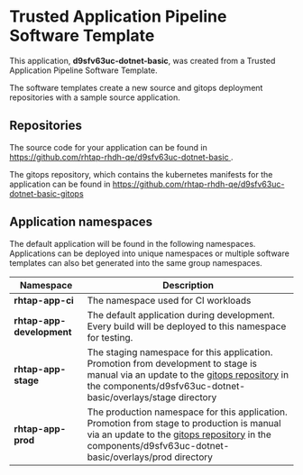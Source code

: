 # Trusted Application Pipeline Software Template

This application, **d9sfv63uc-dotnet-basic**, was created from a Trusted Application Pipeline Software Template.

The software templates create a new source and gitops deployment repositories with a sample source application. 

## Repositories

The source code for your application can be found in [https://github.com/rhtap-rhdh-qe/d9sfv63uc-dotnet-basic ](https://github.com/rhtap-rhdh-qe/d9sfv63uc-dotnet-basic ).
 
The gitops repository, which contains the kubernetes manifests for the application can be found in 
[https://github.com/rhtap-rhdh-qe/d9sfv63uc-dotnet-basic-gitops ](https://github.com/rhtap-rhdh-qe/d9sfv63uc-dotnet-basic-gitops ) 

## Application namespaces 

The default application will be found in the following namespaces. Applications can be deployed into unique namespaces or multiple software templates can also bet generated into the same group namespaces.  

|  Namespace   |  Description   |  
| -------- | -------- |
| **rhtap-app-ci** | The namespace used for CI workloads |
| **rhtap-app-development** | The default application during development. Every build will be deployed to this namespace for testing. |
| **rhtap-app-stage** | The staging namespace for this application. Promotion from development to stage is manual via an update to the [gitops repository](https://github.com/rhtap-rhdh-qe/d9sfv63uc-dotnet-basic-gitops ) in the components/d9sfv63uc-dotnet-basic/overlays/stage directory |
| **rhtap-app-prod** | The production namespace for this application. Promotion from stage to production is manual via an update to the [gitops repository](https://github.com/rhtap-rhdh-qe/d9sfv63uc-dotnet-basic-gitops ) in the components/d9sfv63uc-dotnet-basic/overlays/prod directory |